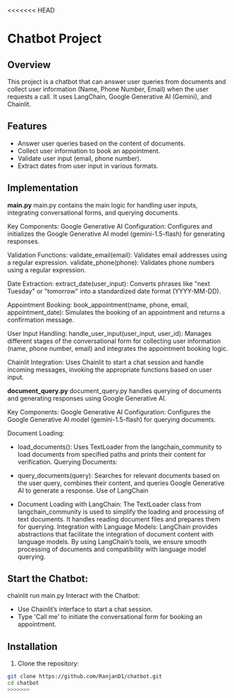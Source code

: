 <<<<<<< HEAD

# Chatbot Project

## Overview

This project is a chatbot that can answer user queries from documents and collect user information (Name, Phone Number, Email) when the user requests a call. It uses LangChain, Google Generative AI (Gemini), and Chainlit.

## Features

- Answer user queries based on the content of documents.
- Collect user information to book an appointment.
- Validate user input (email, phone number).
- Extract dates from user input in various formats.


## Implementation
**main.py**
main.py contains the main logic for handling user inputs, integrating conversational forms, and querying documents.

Key Components:
Google Generative AI Configuration: Configures and initializes the Google Generative AI model (gemini-1.5-flash) for generating responses.

Validation Functions:
validate_email(email): Validates email addresses using a regular expression.
validate_phone(phone): Validates phone numbers using a regular expression.

Date Extraction:
extract_date(user_input): Converts phrases like "next Tuesday" or "tomorrow" into a standardized date format (YYYY-MM-DD).

Appointment Booking:
book_appointment(name, phone, email, appointment_date): Simulates the booking of an appointment and returns a confirmation message.

User Input Handling:
handle_user_input(user_input, user_id): Manages different stages of the conversational form for collecting user information (name, phone number, email) and integrates the appointment booking logic.

Chainlit Integration:
Uses Chainlit to start a chat session and handle incoming messages, invoking the appropriate functions based on user input.


**document_query.py**
document_query.py handles querying of documents and generating responses using Google Generative AI.

Key Components:
Google Generative AI Configuration: Configures the Google Generative AI model (gemini-1.5-flash) for querying documents.

Document Loading:

- load_documents(): Uses TextLoader from the langchain_community to load documents from specified paths and prints their content for verification.
Querying Documents:

- query_documents(query): Searches for relevant documents based on the user query, combines their content, and queries Google Generative AI to generate a response.
Use of LangChain

- Document Loading with LangChain:
The TextLoader class from langchain_community is used to simplify the loading and processing of text documents. It handles reading document files and prepares them for querying.
Integration with Language Models:
LangChain provides abstractions that facilitate the integration of document content with language models. By using LangChain’s tools, we ensure smooth processing of documents and compatibility with language model querying.


## Start the Chatbot:

chainlit run main.py
Interact with the Chatbot:

- Use Chainlit’s interface to start a chat session.
- Type 'Call me' to initiate the conversational form for booking an appointment.

## Installation

1. Clone the repository:

```sh
git clone https://github.com/RanjanD1/chatbot.git
cd chatbot
>>>>>>>


